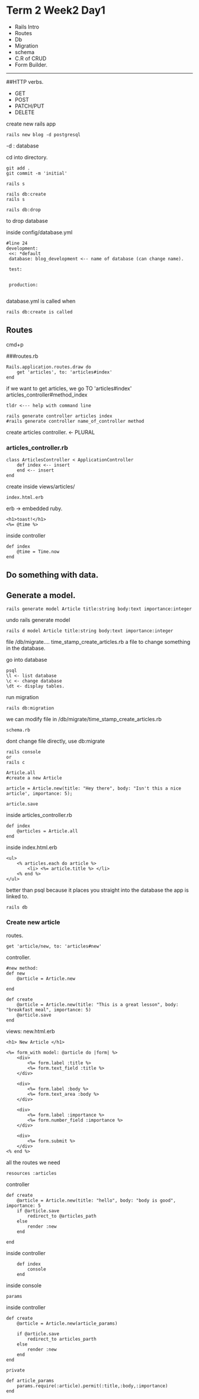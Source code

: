 # Term 2 Week2 Day1

* Rails Intro
* Routes
* Db
* Migration
* schema
* C.R of CRUD
* Form Builder.

---
##HTTP verbs.

* GET
* POST
* PATCH/PUT
* DELETE


create new rails app

```
rails new blog -d postgresql
```

-d : database

cd into directory.

```
git add .
git commit -m 'initial'
```

```
rails s
```

```
rails db:create
rails s
```

```
rails db:drop
```
to drop database


inside config/database.yml

```
#line 24
development:
 <<: *default
 database: blog_development <-- name of database (can change name).
 
 test:
 
 
 production:
 
```
database.yml is called when 
```
rails db:create is called
```

## Routes

cmd+p

###routes.rb

```
Rails.application.routes.draw do
	get 'articles', to: 'articles#index'
end
```

if we want to get articles, we go TO 'articles#index' articles_controller#method_index

```
tldr <--- help with command line
```

```
rails generate controller articles index
#rails generate controller name_of_controller method
```
create articles controller. <- PLURAL


### articles_controller.rb

```
class ArticlesController < ApplicationController
	def index <-- insert
	end <-- insert
end
```

create inside views/articles/

```
index.html.erb
```

erb -> embedded ruby.

```
<h1>toast!</h1>
<%= @time %>
```

inside controller

```
def index
	@time = Time.now
end
```

## Do something with data.
## Generate a model.

```
rails generate model Article title:string body:text importance:integer
```

undo rails generate model

```
rails d model Article title:string body:text importance:integer
```

file /db/migrate.... time_stamp_create_articles.rb a file to change something in the database.

go into database

```
psql
\l <- list database
\c <- change database
\dt <- display tables.
```

run migration
```
rails db:migration
```

we can modify file in /db/migrate/time_stamp_create_articles.rb

```
schema.rb
```
dont change file directly, use db:migrate

```
rails console
or
rails c
```

```
Article.all
#create a new Article

article = Article.new(title: "Hey there", body: "Isn't this a nice article', importance: 5);

article.save
```

inside articles_controller.rb

```
def index
	@articles = Article.all
end
```

inside index.html.erb

```
<ul>
	<% articles.each do article %>
		<li> <%= article.title %> </li>
	<% end %>
</ul>
```

better than psql because it places you straight into the database the app is linked to.

```
rails db
```

### Create new article

routes.

```
get 'article/new, to: 'articles#new'
```

controller.

```
#new method: 
def new
	@article = Article.new
	
end

def create
	@article = Article.new(title: "This is a great lesson", body: "breakfast meal", importance: 5)
	@article.save
end
```

views: new.html.erb

```
<h1> New Article </h1>

<%= form_with model: @article do |form| %>
	<div>
		<%= form.label :title %>
		<%= form.text_field :title %>
	</div>
	
	<div>
		<%= form.label :body %>
		<%= form.text_area :body %>
	</div>
	
	<div>
		<%= form.label :importance %>
		<%= form.number_field :importance %>
	</div>
	
	<div>
		<%= form.submit %>
	</div>
<% end %>
```

all the routes we need

```
resources :articles

```

controller

```
def create
	@article = Article.new(title: "hello", body: "body is good", importance: 5
	if @article.save
		redirect_to @articles_path
	else
		render :new
	end

end
```

inside controller

```
	def index
		console
	end
```

inside console

```
params
```

inside controller

```
def create
	@article = Article.new(article_params)
	
	if @article.save
		redirect_to articles_parth
	else
		render :new
	end
end

private

def article_params
	params.require(:article).permit(:title,:body,:importance)
end
```







